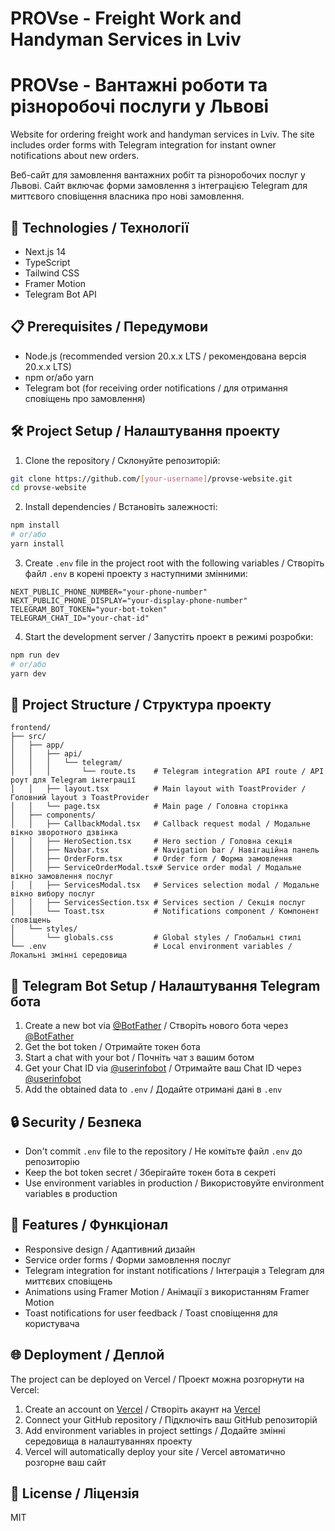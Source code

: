 # PROVse - Freight Work and Handyman Services in Lviv
# PROVse - Вантажні роботи та різноробочі послуги у Львові

Website for ordering freight work and handyman services in Lviv. The site includes order forms with Telegram integration for instant owner notifications about new orders.

Веб-сайт для замовлення вантажних робіт та різноробочих послуг у Львові. Сайт включає форми замовлення з інтеграцією Telegram для миттєвого сповіщення власника про нові замовлення.

## 🚀 Technologies / Технології

- Next.js 14
- TypeScript
- Tailwind CSS
- Framer Motion
- Telegram Bot API

## 📋 Prerequisites / Передумови

- Node.js (recommended version 20.x.x LTS / рекомендована версія 20.x.x LTS)
- npm or/або yarn
- Telegram bot (for receiving order notifications / для отримання сповіщень про замовлення)

## 🛠 Project Setup / Налаштування проекту

1. Clone the repository / Склонуйте репозиторій:
```bash
git clone https://github.com/[your-username]/provse-website.git
cd provse-website
```

2. Install dependencies / Встановіть залежності:
```bash
npm install
# or/або
yarn install
```

3. Create `.env` file in the project root with the following variables / Створіть файл `.env` в корені проекту з наступними змінними:
```env
NEXT_PUBLIC_PHONE_NUMBER="your-phone-number"
NEXT_PUBLIC_PHONE_DISPLAY="your-display-phone-number"
TELEGRAM_BOT_TOKEN="your-bot-token"
TELEGRAM_CHAT_ID="your-chat-id"
```

4. Start the development server / Запустіть проект в режимі розробки:
```bash
npm run dev
# or/або
yarn dev
```

## 📁 Project Structure / Структура проекту

```
frontend/
├── src/
│   ├── app/
│   │   ├── api/
│   │   │   └── telegram/
│   │   │       └── route.ts    # Telegram integration API route / API роут для Telegram інтеграції
│   │   ├── layout.tsx          # Main layout with ToastProvider / Головний layout з ToastProvider
│   │   └── page.tsx            # Main page / Головна сторінка
│   ├── components/
│   │   ├── CallbackModal.tsx   # Callback request modal / Модальне вікно зворотного дзвінка
│   │   ├── HeroSection.tsx     # Hero section / Головна секція
│   │   ├── Navbar.tsx          # Navigation bar / Навігаційна панель
│   │   ├── OrderForm.tsx       # Order form / Форма замовлення
│   │   ├── ServiceOrderModal.tsx# Service order modal / Модальне вікно замовлення послуг
│   │   ├── ServicesModal.tsx   # Services selection modal / Модальне вікно вибору послуг
│   │   ├── ServicesSection.tsx # Services section / Секція послуг
│   │   └── Toast.tsx           # Notifications component / Компонент сповіщень
│   └── styles/
│       └── globals.css         # Global styles / Глобальні стилі
└── .env                        # Local environment variables / Локальні змінні середовища
```

## 🤖 Telegram Bot Setup / Налаштування Telegram бота

1. Create a new bot via [@BotFather](https://t.me/botfather) / Створіть нового бота через [@BotFather](https://t.me/botfather)
2. Get the bot token / Отримайте токен бота
3. Start a chat with your bot / Почніть чат з вашим ботом
4. Get your Chat ID via [@userinfobot](https://t.me/userinfobot) / Отримайте ваш Chat ID через [@userinfobot](https://t.me/userinfobot)
5. Add the obtained data to `.env` / Додайте отримані дані в `.env`

## 🔒 Security / Безпека

- Don't commit `.env` file to the repository / Не комітьте файл `.env` до репозиторію
- Keep the bot token secret / Зберігайте токен бота в секреті
- Use environment variables in production / Використовуйте environment variables в production

## 📱 Features / Функціонал

- Responsive design / Адаптивний дизайн
- Service order forms / Форми замовлення послуг
- Telegram integration for instant notifications / Інтеграція з Telegram для миттєвих сповіщень
- Animations using Framer Motion / Анімації з використанням Framer Motion
- Toast notifications for user feedback / Toast сповіщення для користувача

## 🌐 Deployment / Деплой

The project can be deployed on Vercel / Проект можна розгорнути на Vercel:

1. Create an account on [Vercel](https://vercel.com) / Створіть акаунт на [Vercel](https://vercel.com)
2. Connect your GitHub repository / Підключіть ваш GitHub репозиторій
3. Add environment variables in project settings / Додайте змінні середовища в налаштуваннях проекту
4. Vercel will automatically deploy your site / Vercel автоматично розгорне ваш сайт

## 📝 License / Ліцензія

MIT
